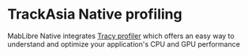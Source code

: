 # TrackAsia Native profiling

MabLibre Native integrates [Tracy profiler](https://github.com/wolfpld/tracy) which offers an easy way to understand and optimize your application's CPU and GPU performance